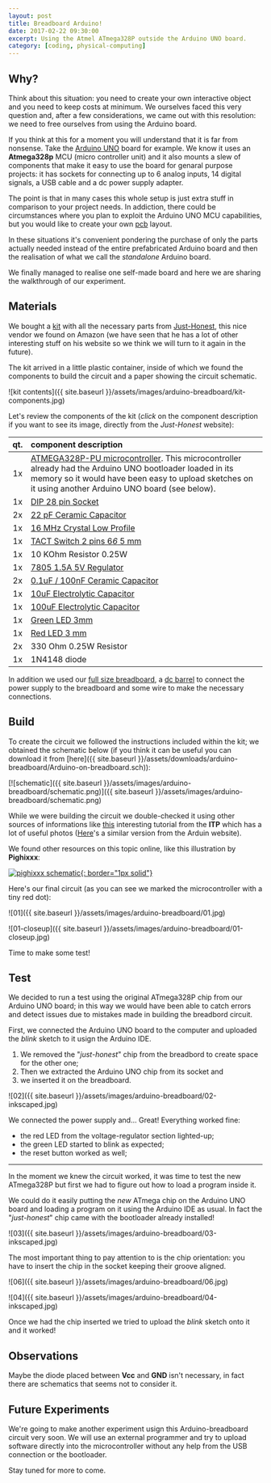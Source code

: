 ```yaml
---
layout: post
title: Breadboard Arduino!
date: 2017-02-22 09:30:00
excerpt: Using the Atmel ATmega328P outside the Arduino UNO board.
category: [coding, physical-computing]
---
```


## Why?

Think about this situation: you need to create your own interactive object and you need to keep costs at minimum. We ourselves faced this very question and, after a few considerations, we came out with this resolution: we need to free ourselves from using the Arduino board.

If you think at this for a moment you will understand that it is far from nonsense. Take the [Arduino UNO](https://www.arduino.cc/en/Main/ArduinoBoardUno) board for example. We know it uses an **Atmega328p** MCU (micro controller unit) and it also mounts a slew of components that make it easy to use the board for genaral purpose projects: it has sockets for connecting up to 6 analog inputs, 14 digital signals, a USB cable and a dc power supply adapter.

The point is that in many cases this whole setup is just extra stuff in comparison to your project needs. In addiction, there could be circumstances where you plan to exploit the Arduino UNO MCU capabilities, but you would like to create your own [pcb](https://en.wikipedia.org/wiki/Printed_circuit_board) layout.

In these situations it's convenient pondering the purchase of only the parts actually needed instead of the entire prefabricated Arduino board and then the realisation of what we call the _standalone_ Arduino board.

We finally managed to realise one self-made board and here we are sharing the walkthrough of our experiment.

## Materials

We bought a [kit](https://www.amazon.it/gp/product/B00OZGWCWE/ref=oh_aui_detailpage_o00_s00?ie=UTF8&psc=1) with all the necessary parts from [Just-Honest](https://www.just-honest.com/default.aspx?lg=EN), this nice vendor we found on Amazon (we have seen that he has a lot of other interesting stuff on his website so we think we will turn to it again in the future).

The kit arrived in a little plastic container, inside of which we found the components to build the circuit and a paper showing the circuit schematic.

![kit contents]({{ site.baseurl }}/assets/images/arduino-breadboard/kit-components.jpg)

Let's review the components of the kit (_click_ on the component description if you want to see its image, directly from the _Just-Honest_ website):

qt. | component description
| :-: | :- |
1x | [ATMEGA328P-PU microcontroller](https://www.just-honest.com/MINI_POZE/ATMEGA328P-PU.jpg). This microcontroller already had the Arduino UNO bootloader loaded in its memory so it would have been easy to upload sketches on it using another Arduino UNO board (see below).
1x | [DIP 28 pin Socket](https://www.just-honest.com/MINI_POZE/SOCLUY_DIP28.jpg)
2x | [22 pF Ceramic Capacitor](https://www.just-honest.com/MINI_POZE/CERAMIC_22pF_50V.jpg)
1x | [16 MHz Crystal Low Profile](https://www.just-honest.com/MINI_POZE/QUARTZ_16MHz.jpg)
1x | [TACT Switch 2 pins 6*6* 5 mm](https://www.just-honest.com/MINI_POZE/TACT_5mm_2pin.jpg)
1x | 10 KOhm Resistor 0.25W
1x | [7805 1.5A 5V Regulator](https://www.just-honest.com/MINI_POZE/l7805CV.jpg)
2x | [0.1uF / 100nF Ceramic Capacitor](https://www.just-honest.com/MINI_POZE/CERAMIC_100nF.jpg)
1x | [10uF  Electrolytic Capacitor](https://www.just-honest.com/MINI_POZE/CONDENSATOR_ELECTROLITIC_10uF_50V.jpg)
1x | [100uF Electrolytic Capacitor](https://www.just-honest.com/MINI_POZE/CONDENSATOR_ELECTROLITIC_100uF_NEGRU.jpg)
1x | [Green LED  3mm](https://www.just-honest.com/MINI_POZE/LED_3mm_CREEN.jpg)
1x | [Red LED  3 mm](https://www.just-honest.com/MINI_POZE/LED_2mm_Rotund_Rosu_Mat.jpg)
2x | 330 Ohm 0.25W Resistor
1x | 1N4148 diode

In addition we used our [full size breadboard](https://cdn.sparkfun.com//assets/parts/9/2/8/7/12615-01.jpg), a [dc barrel](https://cdn.sparkfun.com//assets/parts/1/0/1/9/0/13126-01.jpg) to connect the power supply to the breadboard and some wire to make the necessary connections.

## Build

To create the circuit we followed the instructions included within the kit; we obtained the schematic below (if you think it can be useful you can download it from [here]({{ site.baseurl }}/assets/downloads/arduino-breadboard/Arduino-on-breadboard.sch)):

[![schematic]({{ site.baseurl }}/assets/images/arduino-breadboard/schematic.png)]({{ site.baseurl }}/assets/images/arduino-breadboard/schematic.png)

While we were building the circuit we double-checked it using other sources of informations like [this](https://itp.nyu.edu/archive/physcomp-spring2014/Tutorials/ArduinoBreadboard) interesting tutorial from the **ITP** which has a lot of useful photos ([Here](https://www.arduino.cc/en/Main/Standalone)'s a similar version from the Arduin website).

We found other resources on this topic online, like this illustration by **Pighixxx**:

[![pighixxx schematic](http://www.pighixxx.com/test/wp-content/uploads/2014/10/211.png){: border="1px solid"}](http://www.pighixxx.com/test/portfolio-items/diy-board/?portfolioID=610)

Here's our final circuit (as you can see we marked the microcontroller with a tiny red dot):

![01]({{ site.baseurl }}/assets/images/arduino-breadboard/01.jpg)

![01-closeup]({{ site.baseurl }}/assets/images/arduino-breadboard/01-closeup.jpg)

Time to make some test!

## Test

We decided to run a test using the original ATmega328P chip from our Arduino UNO board; in this way we would have been able to catch errors and detect issues due to mistakes made in building the breadbord circuit.

First, we connected the Arduino UNO board to the computer and uploaded the _blink_ sketch to it usign the Arduino IDE.
1. We removed the "_just-honest_"  chip from the breadbord to create space for the other one;
2. Then we extracted the Arduino UNO chip from its socket and
3. we inserted it on the breadboard.

![02]({{ site.baseurl }}/assets/images/arduino-breadboard/02-inkscaped.jpg)

We connected the power supply and... Great! Everything worked fine:

* the red LED from the voltage-regulator section lighted-up;
* the green LED started to blink as expected;
* the reset button worked as well;

---

In the moment we knew the circuit worked, it was time to test the new ATmega328P but first we had to figure out how to load a program inside it.

We could do it easily putting the _new_ ATmega chip on the Arduino UNO board and loading a program on it using the Arduino IDE as usual. In fact the "_just-honest_" chip came with the bootloader already installed!

![03]({{ site.baseurl }}/assets/images/arduino-breadboard/03-inkscaped.jpg)

The most important thing to pay attention to is the chip orientation: you have to insert the chip in the socket keeping their groove aligned.

![06]({{ site.baseurl }}/assets/images/arduino-breadboard/06.jpg)

![04]({{ site.baseurl }}/assets/images/arduino-breadboard/04-inkscaped.jpg)

Once we had the chip inserted we tried to upload the _blink_ sketch onto it and it worked!

## Observations

Maybe the diode placed between **Vcc** and **GND** isn't necessary, in fact there are schematics that seems not to consider it.

## Future Experiments

We're going to make another experiment usign this Arduino-breadboard circuit very soon.
We will use an external programmer and try to upload software directly into the microcontroller without any help from the USB connection or the bootloader.

Stay tuned for more to come.
